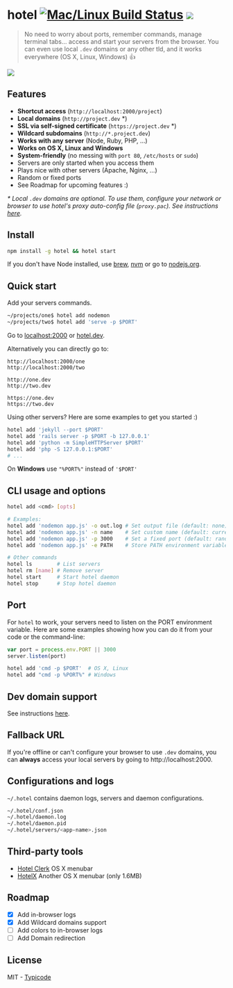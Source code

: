 # hotel [![Mac/Linux Build Status](https://img.shields.io/travis/typicode/hotel/master.svg)](https://travis-ci.org/typicode/hotel) [![](https://badge.fury.io/js/hotel.svg)](https://www.npmjs.com/package/hotel)

> No need to worry about ports, remember commands, manage terminal tabs... access and start your servers from the browser. You can even use local `.dev` domains or any other tld, and it works everywhere (OS X, Linux, Windows) :+1:

![](http://i.imgur.com/dAhxGMj.gif)

## Features

* __Shortcut access__ (`http://localhost:2000/project`)
* __Local domains__ (`http://project.dev` *)
* __SSL via self-signed certificate__ (`https://project.dev` *)
* __Wildcard subdomains__ (`http://*.project.dev`)
* __Works with any server__ (Node, Ruby, PHP, ...)
* __Works on OS X, Linux and Windows__
* __System-friendly__ (no messing with `port 80`, `/etc/hosts` or `sudo`)
* Servers are only started when you access them
* Plays nice with other servers (Apache, Nginx, ...)
* Random or fixed ports
* See Roadmap for upcoming features :)

_* Local `.dev` domains are optional. To use them, configure your network or browser to use hotel's proxy auto-config file (`proxy.pac`). See instructions [here](https://github.com/typicode/hotel/blob/master/docs/README.md)._

## Install

```bash
npm install -g hotel && hotel start
```

If you don't have Node installed, use [brew](http://brew.sh), [nvm](https://github.com/creationix/nvm) or go to [nodejs.org](https://nodejs.org).

## Quick start

Add your servers commands.

```bash
~/projects/one$ hotel add nodemon
~/projects/two$ hotel add 'serve -p $PORT'
```

Go to [localhost:2000](http://localhost:2000) or [hotel.dev](http://hotel.dev).

Alternatively you can directly go to:

```
http://localhost:2000/one
http://localhost:2000/two
```

```
http://one.dev
http://two.dev
```

```
https://one.dev
https://two.dev
```

Using other servers? Here are some examples to get you started :)

```bash
hotel add 'jekyll --port $PORT'
hotel add 'rails server -p $PORT -b 127.0.0.1'
hotel add 'python -m SimpleHTTPServer $PORT'
hotel add 'php -S 127.0.0.1:$PORT'
# ...
```

On __Windows__ use `"%PORT%"` instead of `'$PORT'`

## CLI usage and options

```bash
hotel add <cmd> [opts]

# Examples:
hotel add 'nodemon app.js' -o out.log # Set output file (default: none)
hotel add 'nodemon app.js' -n name    # Set custom name (default: current dir name)
hotel add 'nodemon app.js' -p 3000    # Set a fixed port (default: random port)
hotel add 'nodemon app.js' -e PATH    # Store PATH environment variable in server config

# Other commands
hotel ls        # List servers
hotel rm [name] # Remove server
hotel start     # Start hotel daemon
hotel stop      # Stop hotel daemon
```

## Port

For `hotel` to work, your servers need to listen on the PORT environment variable.
Here are some examples showing how you can do it from your code or the command-line:

```js
var port = process.env.PORT || 3000
server.listen(port)
```

```bash
hotel add 'cmd -p $PORT'  # OS X, Linux
hotel add "cmd -p %PORT%" # Windows
```

## Dev domain support

See instructions [here](https://github.com/typicode/hotel/blob/master/docs/README.md).

## Fallback URL

If you're offline or can't configure your browser to use `.dev` domains, you can __always__ access your local servers by going to http://localhost:2000.

## Configurations and logs

`~/.hotel` contains daemon logs, servers and daemon configurations.

```bash
~/.hotel/conf.json
~/.hotel/daemon.log
~/.hotel/daemon.pid
~/.hotel/servers/<app-name>.json
```

## Third-party tools

* [Hotel Clerk](https://github.com/therealklanni/hotel-clerk) OS X menubar
* [HotelX](https://github.com/djyde/HotelX) Another OS X menubar (only 1.6MB)

## Roadmap

- [X] Add in-browser logs
- [X] Add Wildcard domains support
- [ ] Add colors to in-browser logs
- [ ] Add Domain redirection

## License

MIT - [Typicode](https://github.com/typicode)
